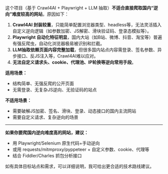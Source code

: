 这个项目（基于 Crawl4AI + Playwright + LLM 抽取）**不适合直接爬取国内“逆向”难度较高的网站**，原因如下：

1. **Crawl4AI 封装较重**，只能简单配置浏览器类型、headless等，无法灵活插入自定义逆向逻辑（如参数加密、JS解密、滑块验证码、登录态模拟等）。
2. **Playwright 自动化特征明显**，国内大站（如B站、微博、抖音、淘宝等）普遍有强反爬虫，自动化浏览器极易被识别和拦截。
3. **LLM抽取依赖页面内容完整加载**，但很多国内站点内容需登录、签名参数、异步接口、反JS注入等，Crawl4AI难以应对。
4. **无法自定义请求头、cookie、代理池、IP轮换等逆向常用手段**。

**适用场景：**

- 结构简单、无强反爬的公开页面
- 无需登录、无复杂JS逆向、无验证码的站点

**不适用场景：**

- 需要破解JS加密、签名、滑块、登录、动态接口的国内主流网站
- 需要自定义请求、复杂逆向的场景

---

**如果你要爬国内逆向难度高的网站，建议：**

- 用 Playwright/Selenium 原生代码+手动逆向
- 或用 requests/mitmproxy/pyppeteer + 自定义参数、cookie、代理等
- 结合 Fiddler/Charles 抓包分析接口

如有具体目标站点和需求，可以详细说明，我可给出更合适的技术路线建议。

